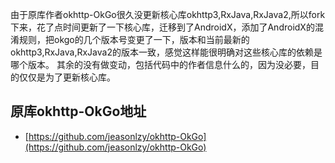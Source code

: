 由于原库作者okhttp-OkGo很久没更新核心库okhttp3,RxJava,RxJava2,所以fork下来，花了点时间更新了一下核心库，迁移到了AndroidX，添加了AndroidX的混淆规则，把okgo的几个版本号变更了一下，版本和当前最新的okhttp3,RxJava,RxJava2的版本一致，感觉这样能很明确对这些核心库的依赖是哪个版本。
其余的没有做变动，包括代码中的作者信息什么的，因为没必要，目的仅仅是为了更新核心库。

## 原库okhttp-OkGo地址
 * [https://github.com/jeasonlzy/okhttp-OkGo](https://github.com/jeasonlzy/okhttp-OkGo) 
 
 
